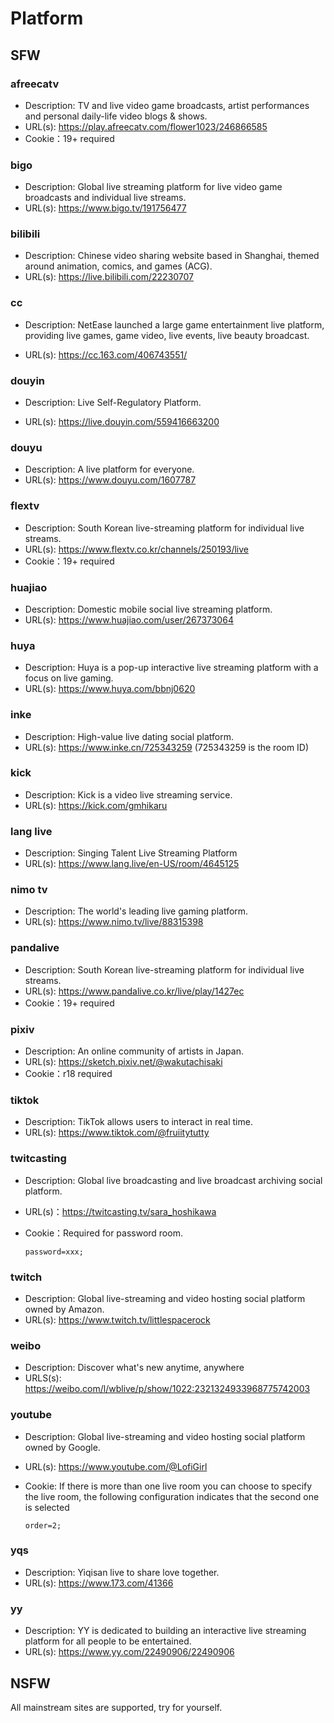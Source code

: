 # Platform

## SFW

### afreecatv

- Description: TV and live video game broadcasts, artist performances and personal daily-life video blogs & shows.
- URL(s): https://play.afreecatv.com/flower1023/246866585
- Cookie：19+ required

### bigo

- Description: Global live streaming platform for live video game broadcasts and individual live streams.
- URL(s): https://www.bigo.tv/191756477

### bilibili

- Description: Chinese video sharing website based in Shanghai, themed around animation, comics, and games (ACG).
- URL(s): https://live.bilibili.com/22230707

### cc

- Description: NetEase launched a large game entertainment live platform, providing live games, game video, live events, live beauty broadcast.

- URL(s): https://cc.163.com/406743551/

### douyin

- Description: Live Self-Regulatory Platform.

- URL(s): https://live.douyin.com/559416663200

### douyu

- Description: A live platform for everyone.
- URL(s): https://www.douyu.com/1607787

### flextv

- Description: South Korean live-streaming platform for individual live streams.
- URL(s): https://www.flextv.co.kr/channels/250193/live
- Cookie：19+ required

### huajiao

- Description: Domestic mobile social live streaming platform.
- URL(s): https://www.huajiao.com/user/267373064

### huya

- Description: Huya is a pop-up interactive live streaming platform with a focus on live gaming.
- URL(s): https://www.huya.com/bbnj0620

### inke

- Description: High-value live dating social platform.
- URL(s): https://www.inke.cn/725343259 (725343259 is the room ID)

### kick

- Description: Kick is a video live streaming service.
- URL(s): https://kick.com/gmhikaru

### lang live

- Description: Singing Talent Live Streaming Platform
- URL(s): https://www.lang.live/en-US/room/4645125

### nimo tv

- Description: The world's leading live gaming platform.
- URL(s): https://www.nimo.tv/live/88315398

### pandalive

- Description: South Korean live-streaming platform for individual live streams.
- URL(s): https://www.pandalive.co.kr/live/play/1427ec
- Cookie：19+ required

### pixiv

- Description: An online community of artists in Japan.
- URL(s): https://sketch.pixiv.net/@wakutachisaki
- Cookie：r18 required

### tiktok

- Description: TikTok allows users to interact in real time.
- URL(s): https://www.tiktok.com/@fruiitytutty

### twitcasting

- Description: Global live broadcasting and live broadcast archiving social platform.
- URL(s)：https://twitcasting.tv/sara_hoshikawa
- Cookie：Required for password room.

  ```
  password=xxx;
  ```

### twitch

- Description: Global live-streaming and video hosting social platform owned by Amazon.
- URL(s): https://www.twitch.tv/littlespacerock

### weibo

- Description: Discover what's new anytime, anywhere
- URLS(s): https://weibo.com/l/wblive/p/show/1022:2321324933968775742003

### youtube

- Description: Global live-streaming and video hosting social platform owned by Google.
- URL(s): https://www.youtube.com/@LofiGirl
- Cookie: If there is more than one live room you can choose to specify the live room, the following configuration indicates that the second one is selected

  ```
  order=2;
  ```

### yqs

- Description: Yiqisan live to share love together.
- URL(s): https://www.173.com/41366

### yy

- Description: YY is dedicated to building an interactive live streaming platform for all people to be entertained.
- URL(s): https://www.yy.com/22490906/22490906

## NSFW

All mainstream sites are supported, try for yourself.
